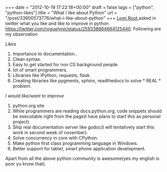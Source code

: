 
+++
date = "2012-10-19 17:22:18+00:00"
draft = false
tags = ["python", "python-likes"]
title = "What I like about Python"
url = "/post/33900573776/what-i-like-about-python"
+++
<a href="https://twitter.com/roguelynn" target="_blank">Lynn Root </a> asked in twitter what you like and like to improve in python <a href="https://twitter.com/roguelynn/status/259338864664125440" target="_blank">https://twitter.com/roguelynn/status/259338864664125440</a>. Following are my observation

_Likes_

1.   Importance to documentation..
2.   Clean syntax.
3.   Easy to get started for non CS background people.
4.   lot of smart programmers.
5.   Libraries like IPython, requests, flask.
6.   Creating libraries like pygments, sphinx, readthedocs to solve \* REAL \* problem.

_I would like/want to improve_

1.   python.org site
2.   While programmers are reading docs.python.org, code snippets should be executable right from the page(I have plans to start this as personal project).
3.   Ship real documentation server like godoc(I will tentatively start this work in second week of november).
4.   Solve concurrency in core with CPython.
5.   Make python first class programming language in Windows.
6.   Better support for tablet, smart phone application development.

Apart from all the above python community is awesome(yes my english is poor yu know that).
